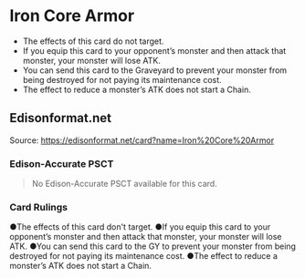 # Iron Core Armor

*   The effects of this card do not target.
*   If you equip this card to your opponent’s monster and then attack that monster, your monster will lose ATK.
*   You can send this card to the Graveyard to prevent your monster from being destroyed for not paying its maintenance cost.
*   The effect to reduce a monster’s ATK does not start a Chain.

## Edisonformat.net

Source: https://edisonformat.net/card?name=Iron%20Core%20Armor

### Edison-Accurate PSCT

> No Edison-Accurate PSCT available for this card.

### Card Rulings

●The effects of this card don't target.
●If you equip this card to your opponent’s monster and then attack that monster, your monster will lose ATK.
●You can send this card to the GY to prevent your monster from being destroyed for not paying its maintenance cost.
●The effect to reduce a monster’s ATK does not start a Chain.
            